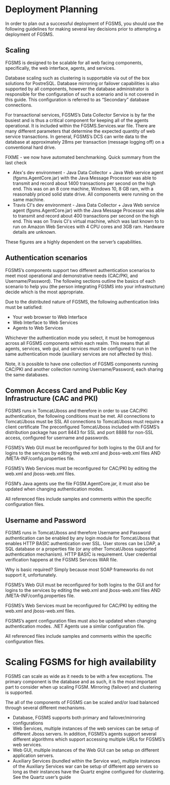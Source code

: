 # Deployment Planning

In order to plan out a successful deployment of FGSMS, you should use the following guidelines for making several key decisions prior to attempting a deployment of FGSMS.

## Scaling

FGSMS is designed to be scalable for all web facing components, specifically, the web interface, agents, and services.

Database scaling such as clustering is supportable via out of the box solutions for PostreSQL. Database mirroring or failover capabilities is also supported by all components, however the database administrator is responsible for the configuration of such a scenario and is not covered in this guide. This configuration is referred to as “Secondary” database connections.

For transactional services, FGSMS’s Data Collector Service is by far the busiest and is thus a critical component for keeping all of the agents operational. It is included within the FGSMS.Services.war file. There are many different parameters that determine the expected quantity of web service transactions. In general, FGSMS’s DCS can write data to the database at approximately 28ms per transaction (message logging off) on a conventional hard drive.

FIXME - we now have automated benchmarking. Quick summary from the last check
- Alex's dev environment - Java Data Collector + Java Web service agent (fgsms.AgentCore.jar) with the Java Message Processor was able to transmit and record about 1400 transactions per second on the high end. This was on an 8 core machine, Windows 10, 8 GB ram, with a reasonably priced solid state drive. All components were running on the same machine.
- Travis CI's dev environment - Java Data Collector + Java Web service agent (fgsms.AgentCore.jar) with the Java Message Processor was able to transmit and record about 400 transactions per second on the high end. This was on Travis CI's virtual machine, which was last known to to run on Amazon Web Services with 4 CPU cores and 3GB ram. Hardware details are unknown.

These figures are a highly dependent on the server’s capabilities.

## Authentication scenarios

FGSMS’s components support two different authentication scenarios to meet most operational and demonstrative needs (CAC/PKI, and Username/Password). The following sections outline the basics of each scenario to help you (the person integrating FGSMS into your infrastructure) decide which is the most appropriate. 

Due to the distributed nature of FGSMS, the following authentication links must be satisfied:

 * Your web browser to Web Interface
 * Web Interface to Web Services
 * Agents to Web Services

Whichever the authentication mode you select, it must be homogenous across all FGSMS components within each realm. 
This means that all agents, services, web gui, and services must be configured to run in the same authentication mode (auxiliary services are not affected by this).

Note, it is possible to have one collection of FGSMS components running CAC/PKI and another collection running Username/Password, each sharing the same databases. 

## Common Access Card and Public Key Infrastructure (CAC and PKI)

FGSMS runs in Tomcat/Jboss and therefore in order to use CAC/PKI authentication, the following conditions must be met.
All connections to Tomcat/Jboss must be SSL
All connections to Tomcat/Jboss must require a client certificate
The preconfigured Tomcat/Jboss included with FGSMS’s distribution package has port 8443 for SSL and port 8888 for non-SSL access, configured for username and passwords.

FGSMS’s Web GUI must be reconfigured for both logins to the GUI and for logins to the services by editing the web.xml and jboss-web.xml files AND /META-INF/config.properties file.

FGSMS’s Web Services must be reconfigured for CAC/PKI by editing the web.xml and jboss-web.xml files.

FGSM’s Java agents use the file FGSM.AgentCore.jar, it must also be updated when changing authentication modes.

All referenced files include samples and comments within the specific configuration files.

## Username and Password

FGSMS runs in Tomcat/Jboss and therefore Username and Password authentication can be enabled by any login module for Tomcat/Jboss that enables HTTP BASIC authentication over SSL. User stores can be LDAP, a SQL database or a properties file (or any other Tomcat/Jboss supported authentication mechanism). HTTP BASIC is requirement. User credential verification happens at the FGSMS Services WAR file.

Why is basic required? Simply because most SOAP frameworks do not support it, unfortunately.

FGSMS’s Web GUI must be reconfigured for both logins to the GUI and for logins to the services by editing the web.xml and jboss-web.xml files AND /META-INF/config.properties file.

FGSMS’s Web Services must be reconfigured for CAC/PKI by editing the web.xml and jboss-web.xml files.

FGSMS’s agent configuration files must also be updated when changing authentication modes. .NET Agents use a similar configuration file.

All referenced files include samples and comments within the specific configuration files.


# Scaling FGSMS for high availability

FGSMS can scale as wide as it needs to be with a few exceptions. The primary component is the database and as such, it is the most important part to consider when up scaling FGSM. Mirroring (failover) and clustering is supported.

The all of the components of FGSMS can be scaled and/or load balanced through several different mechanisms.

 * Database, FGSMS supports both primary and failover/mirroring configurations
 * Web Services, multiple instances of the web services can be setup of different Jboss servers. In addition, FGSMS’s agents support several different algorithms which support accessing multiple URLs for FGSMS’s web services.
 * Web GUI, multiple instances of the Web GUI can be setup on different application servers.
 * Auxiliary Services (bundled within the Service war), multiple instances of the Auxiliary Services war can be setup of different app servers so long as their instances have the Quartz engine configured for clustering. See the Quartz user’s guide

